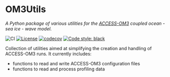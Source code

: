 # OM3Utils

*A Python package of various utilities for the [ACCESS-OM3](https://github.com/COSIMA/access-om3) coupled ocean - sea ice - wave model.*

![CI](https://github.com/COSIMA/om3-utils/actions/workflows/ci.yml/badge.svg) [![License](https://img.shields.io/badge/License-MPL2.0-a05a3f?style=flat-square)](https://opensource.org/licenses/MPL-2.0) [![codecov](https://codecov.io/gh/COSIMA/om3-utils/graph/badge.svg?token=gWLm5kXMcb)](https://codecov.io/gh/COSIMA/om3-utils) [![Code style: black](https://img.shields.io/badge/code%20style-black-000000.svg)](https://github.com/psf/black)

Collection of utilities aimed at simplifying the creation and handling of ACCESS-OM3 runs. It currently includes:
  - functions to read and write ACCESS-OM3 configuration files
  - functions to read and process profiling data
